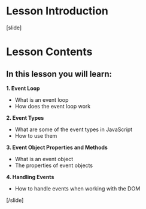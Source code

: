 # Lesson Introduction

[slide]
# Lesson Contents

## In this lesson you will learn:

**1. Event Loop**

- What is an event loop
- How does the event loop work

**2. Event Types**

- What are some of the event types in JavaScript
- How to use them

**3. Event Object Properties and Methods**

- What is an event object
- The properties of event objects

**4. Handling Events**

- How to handle events when working with the DOM

[/slide]
